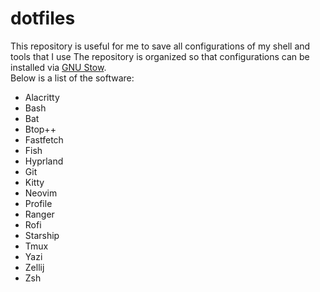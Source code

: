 # dotfiles

This repository is useful for me to save all configurations of my shell and tools that I use 
The repository is organized so that configurations can be installed via [GNU Stow](https://www.gnu.org/software/stow/).  
Below is a list of the software:  
- Alacritty
- Bash
- Bat
- Btop++
- Fastfetch
- Fish
- Hyprland
- Git
- Kitty
- Neovim
- Profile
- Ranger
- Rofi
- Starship
- Tmux
- Yazi
- Zellij
- Zsh
